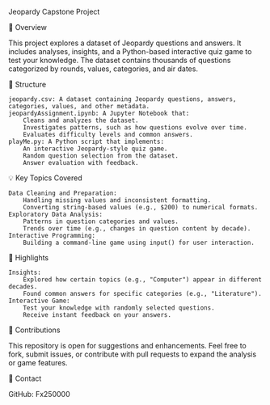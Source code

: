Jeopardy Capstone Project

📝 Overview

This project explores a dataset of Jeopardy questions and answers. It includes analyses, insights, and a Python-based interactive quiz game to test your knowledge. The dataset contains thousands of questions categorized by rounds, values, categories, and air dates.

📂 Structure

    jeopardy.csv: A dataset containing Jeopardy questions, answers, categories, values, and other metadata.
    jeopardyAssignment.ipynb: A Jupyter Notebook that:
        Cleans and analyzes the dataset.
        Investigates patterns, such as how questions evolve over time.
        Evaluates difficulty levels and common answers.
    playMe.py: A Python script that implements:
        An interactive Jeopardy-style quiz game.
        Random question selection from the dataset.
        Answer evaluation with feedback.

💡 Key Topics Covered

    Data Cleaning and Preparation:
        Handling missing values and inconsistent formatting.
        Converting string-based values (e.g., $200) to numerical formats.
    Exploratory Data Analysis:
        Patterns in question categories and values.
        Trends over time (e.g., changes in question content by decade).
    Interactive Programming:
        Building a command-line game using input() for user interaction.

🚀 Highlights

    Insights:
        Explored how certain topics (e.g., "Computer") appear in different decades.
        Found common answers for specific categories (e.g., "Literature").
    Interactive Game:
        Test your knowledge with randomly selected questions.
        Receive instant feedback on your answers.

🤝 Contributions

This repository is open for suggestions and enhancements. Feel free to fork, submit issues, or contribute with pull requests to expand the analysis or game features.

🔗 Contact

GitHub: Fx250000